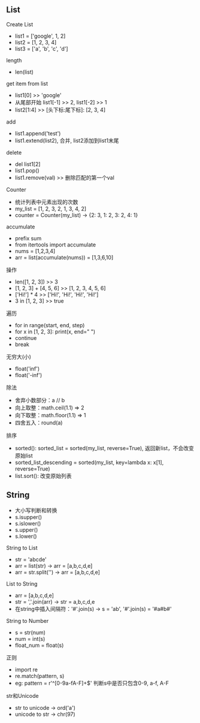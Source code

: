 ## List

Create List
* list1 = ['google', 1, 2]
* list2 = [1, 2, 3, 4]
* list3 = ['a', 'b', 'c', 'd']

length
* len(list)

get item from list
* list1[0] >> 'google'
* 从尾部开始 list1[-1] >> 2, list1[-2] >> 1
* list2[1:4] >> [头下标:尾下标]: [2, 3, 4]

add
* list1.append('test')
* list1.extend(list2), 合并, list2添加到list1末尾

delete
* del list1[2]
* list1.pop()
* list1.remove(val) >> 删除匹配的第一个val

Counter
* 统计列表中元素出现的次数
* my_list = [1, 2, 3, 2, 1, 3, 4, 2]
* counter = Counter(my_list) -> {2: 3, 1: 2, 3: 2, 4: 1}

accumulate
* prefix sum
* from itertools import accumulate
* nums = [1,2,3,4]
* arr = list(accumulate(nums)) = [1,3,6,10]

操作
* len([1, 2, 3]) >> 3
* [1, 2, 3] + [4, 5, 6] >> [1, 2, 3, 4, 5, 6]
* ['Hi!'] * 4 >> ['Hi!', 'Hi!', 'Hi!', 'Hi!']
* 3 in [1, 2, 3] >> true

遍历
* for in range(start, end, step)
* for x in [1, 2, 3]: print(x, end=" ")
* continue
* break

无穷大(小)
* float('inf')
* float('-inf')

除法
* 舍弃小数部分：a // b
* 向上取整：math.ceil(1.1) => 2
* 向下取整：math.floor(1.1) => 1
* 四舍五入：round(a)

排序
* sorted(): sorted_list = sorted(my_list, reverse=True), 返回新list，不会改变原始list
* sorted_list_descending = sorted(my_list, key=lambda x: x[1], reverse=True)
* list.sort(): 改变原始列表

## String
* 大小写判断和转换
* s.isupper()
* s.islower()
* s.upper()
* s.lower()

String to List
* str = 'abcde'
* arr = list(str) -> arr = [a,b,c,d,e]
* arr = str.split('') -> arr = [a,b,c,d,e]

List to String
* arr = [a,b,c,d,e]
* str = ','.join(arr) -> str = a,b,c,d,e
* 在string中插入间隔符：'#'.join(s) -> s = 'ab', '#'.join(s) = '#a#b#'

String to Number
* s = str(num)
* num = int(s)
* float_num = float(s)


正则
* import re
* re.match(pattern, s)
* eg: pattern = r'^[0-9a-fA-F]+$'   判断s中是否只包含0-9, a-f, A-F

str和Unicode
* str to unicode -> ord('a')
* unicode to str -> chr(97)
